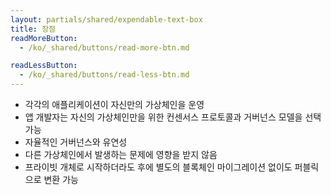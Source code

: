 ```yaml
---
layout: partials/shared/expendable-text-box
title: 장점
readMoreButton:
  - /ko/_shared/buttons/read-more-btn.md

readLessButton:
  - /ko/_shared/buttons/read-less-btn.md
---
```


- 각각의 애플리케이션이 자신만의 가상체인을 운영
- 앱 개발자는 자신의 가상체인만을 위한 컨센서스 프로토콜과 거버넌스 모델을 선택 가능
- 자율적인 거버넌스와 유연성
- 다른 가상체인에서 발생하는 문제에 영향을 받지 않음
- 프라이빗 개체로 시작하더라도 후에 별도의 블록체인 마이그레이션 없이도 퍼블릭으로 변환 가능
